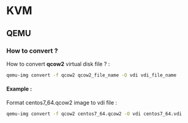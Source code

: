# KVM

## QEMU

### How to convert ?

How to convert **qcow2** virtual disk file ? :

```BASH
qemu-img convert -f qcow2 qcow2_file_name -O vdi vdi_file_name
```

#### Example :

Format centos7_64.qcow2 image to vdi file :

```BASH
qemu-img convert -f qcow2 centos7_64.qcow2 -O vdi centos7_64.vdi
```